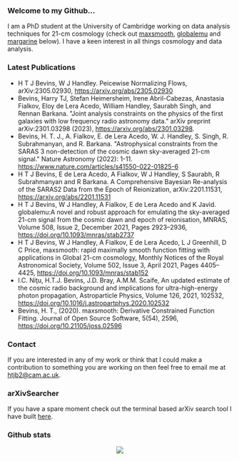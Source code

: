 ### Welcome to my Github...

I am a PhD student at the University of Cambridge working on data analysis techniques for 21-cm cosmology (check out [maxsmooth](https://github.com/htjb/maxsmooth), [globalemu](https://github.com/htjb/globalemu) and [margarine](https://github.com/htjb/margarine) below). I have a keen interest in all things cosmology and data analysis.

### Latest Publications

- H T J Bevins, W J Handley. Peicewise Normalizing Flows, arXiv:2305.02930, https://arxiv.org/abs/2305.02930
- Bevins, Harry TJ, Stefan Heimersheim, Irene Abril-Cabezas, Anastasia Fialkov, Eloy de Lera Acedo, William Handley, Saurabh Singh, and Rennan Barkana. "Joint analysis constraints on the physics of the first galaxies with low frequency radio astronomy data." arXiv preprint arXiv:2301.03298 (2023), https://arxiv.org/abs/2301.03298.
- Bevins, H. T. J., A. Fialkov, E. de Lera Acedo, W. J. Handley, S. Singh, R. Subrahmanyan, and R. Barkana. "Astrophysical constraints from the SARAS 3 non-detection of the cosmic dawn sky-averaged 21-cm signal." Nature Astronomy (2022): 1-11. https://www.nature.com/articles/s41550-022-01825-6
- H T J Bevins, E de Lera Acedo, A Fialkov, W J Handley, S Saurabh, R Subrahmanyan and R Barkana. A Comprehensive Bayesian Re-analysis of the SARAS2 Data from the Epoch of Reionization, arXiv:2201.11531, https://arxiv.org/abs/2201.11531
- H T J Bevins, W J Handley, A Fialkov, E de Lera Acedo and K Javid. globalemu:A novel and robust approach for emulating the sky-averaged 21-cm signal from the cosmic dawn and epoch of reionisation, MNRAS, Volume 508, Issue 2, December 2021, Pages 2923–2936, https://doi.org/10.1093/mnras/stab2737
- H T J Bevins, W J Handley, A Fialkov, E de Lera Acedo, L J Greenhill, D C Price, maxsmooth: rapid maximally smooth function fitting with applications in Global 21-cm cosmology, Monthly Notices of the Royal Astronomical Society, Volume 502, Issue 3, April 2021, Pages 4405–4425, https://doi.org/10.1093/mnras/stab152
- I.C. Niţu, H.T.J. Bevins, J.D. Bray, A.M.M. Scaife, An updated estimate of the cosmic radio background and implications for ultra-high-energy photon propagation, Astroparticle Physics, Volume 126, 2021, 102532, https://doi.org/10.1016/j.astropartphys.2020.102532
- Bevins, H. T., (2020). maxsmooth: Derivative Constrained Function Fitting. Journal of Open Source Software, 5(54), 2596, https://doi.org/10.21105/joss.02596

### Contact

If you are interested in any of my work or think that I could make a contribution to something you are working on then feel free to email me at <htjb2@cam.ac.uk>.

### arXivSearcher

If you have a spare moment check out the terminal based arXiv search tool I have built [here](https://github.com/htjb/arXivSearcher).

### Github stats

<p align="center">
  <img src="https://github-readme-stats.vercel.app/api?username=htjb&show_icons=true" />
  <!--[![htjb's GitHub stats](https://github-readme-stats.vercel.app/api?username=htjb&show_icons=true)](https://github.com/htjb/github-readme-stats)-->
</p>

